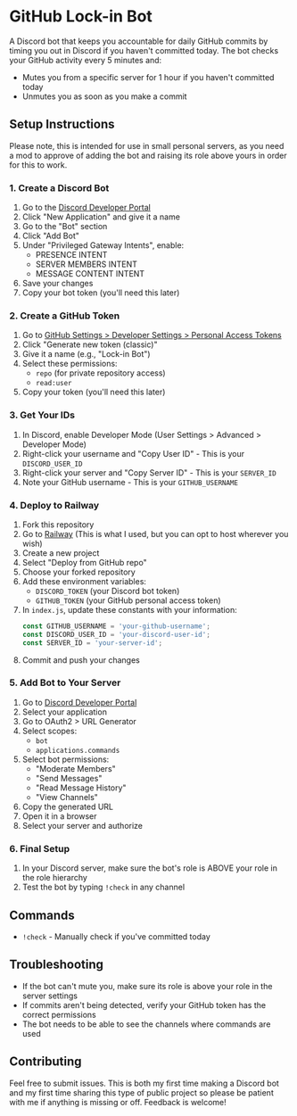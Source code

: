 # GitHub Lock-in Bot

A Discord bot that keeps you accountable for daily GitHub commits by timing you out in Discord if you haven't committed today. The bot checks your GitHub activity every 5 minutes and:
- Mutes you from a specific server for 1 hour if you haven't committed today
- Unmutes you as soon as you make a commit

## Setup Instructions
Please note, this is intended for use in small personal servers, as you need a mod to approve of adding the bot and raising its role above yours in order for this to work.

### 1. Create a Discord Bot
1. Go to the [Discord Developer Portal](https://discord.com/developers/applications)
2. Click "New Application" and give it a name
3. Go to the "Bot" section
4. Click "Add Bot"
5. Under "Privileged Gateway Intents", enable:
   - PRESENCE INTENT
   - SERVER MEMBERS INTENT
   - MESSAGE CONTENT INTENT
6. Save your changes
7. Copy your bot token (you'll need this later)

### 2. Create a GitHub Token
1. Go to [GitHub Settings > Developer Settings > Personal Access Tokens](https://github.com/settings/tokens)
2. Click "Generate new token (classic)"
3. Give it a name (e.g., "Lock-in Bot")
4. Select these permissions:
   - `repo` (for private repository access)
   - `read:user`
5. Copy your token (you'll need this later)

### 3. Get Your IDs
1. In Discord, enable Developer Mode (User Settings > Advanced > Developer Mode)
2. Right-click your username and "Copy User ID" - This is your `DISCORD_USER_ID`
3. Right-click your server and "Copy Server ID" - This is your `SERVER_ID`
4. Note your GitHub username - This is your `GITHUB_USERNAME`

### 4. Deploy to Railway
1. Fork this repository
2. Go to [Railway](https://railway.app/) (This is what I used, but you can opt to host wherever you wish)
3. Create a new project
4. Select "Deploy from GitHub repo"
5. Choose your forked repository
6. Add these environment variables:
   - `DISCORD_TOKEN` (your Discord bot token)
   - `GITHUB_TOKEN` (your GitHub personal access token)
7. In `index.js`, update these constants with your information:
   ```javascript
   const GITHUB_USERNAME = 'your-github-username';
   const DISCORD_USER_ID = 'your-discord-user-id';
   const SERVER_ID = 'your-server-id';
   ```
8. Commit and push your changes

### 5. Add Bot to Your Server
1. Go to [Discord Developer Portal](https://discord.com/developers/applications)
2. Select your application
3. Go to OAuth2 > URL Generator
4. Select scopes:
   - `bot`
   - `applications.commands`
5. Select bot permissions:
   - "Moderate Members"
   - "Send Messages"
   - "Read Message History"
   - "View Channels"
6. Copy the generated URL
7. Open it in a browser
8. Select your server and authorize

### 6. Final Setup
1. In your Discord server, make sure the bot's role is ABOVE your role in the role hierarchy
2. Test the bot by typing `!check` in any channel

## Commands
- `!check` - Manually check if you've committed today

## Troubleshooting
- If the bot can't mute you, make sure its role is above your role in the server settings
- If commits aren't being detected, verify your GitHub token has the correct permissions
- The bot needs to be able to see the channels where commands are used

## Contributing
Feel free to submit issues. This is both my first time making a Discord bot and my first time sharing this type of public project so please be patient with me if anything is missing or off. Feedback is welcome!
